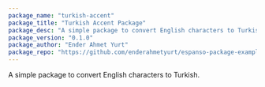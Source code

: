 ```yaml
---
package_name: "turkish-accent"
package_title: "Turkish Accent Package"
package_desc: "A simple package to convert English characters to Turkish."
package_version: "0.1.0"
package_author: "Ender Ahmet Yurt"
package_repo: "https://github.com/enderahmetyurt/espanso-package-example"
---
```

A simple package to convert English characters to Turkish.
